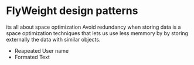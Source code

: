 # FlyWeight design patterns 
its all about space optimization
Avoid redundancy when storing data
is a space optimization techniques that lets us use less memmory by 
by storing externally the data with similar objects.
* Reapeated User name
* Formated Text
